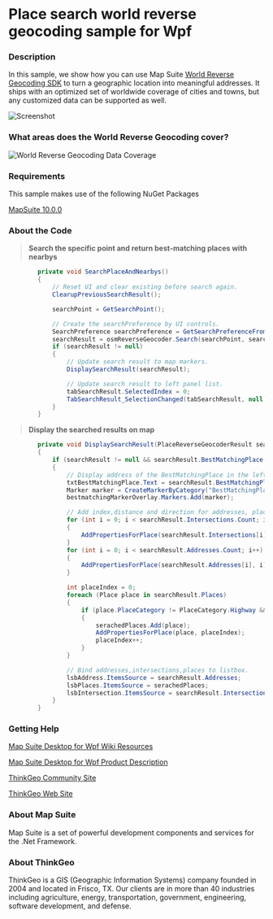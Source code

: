 # Place search world reverse geocoding sample for Wpf

### Description
In this sample, we show how you can use Map Suite [World Reverse Geocoding SDK](https://thinkgeo.com/gisserver#feature) to turn a geographic location into meaningful addresses. It ships with an optimized set of worldwide coverage of cities and towns, but any customized data can be supported as well.

![Screenshot](https://gitlab.com/thinkgeo/public/thinkgeo-desktop-maps/-/raw/support/v10/samples/wpf/PlaceSearchWordReverseGeocoding/Screenshot.gif)


### What areas does the World Reverse Geocoding cover?

![World Reverse Geocoding Data Coverage](https://github.com/ThinkGeo/PlaceSearchWorldReverseGeocodingSample-ForWpf/blob/master/Reverse%20geocoding%20data%20coverage.png)


### Requirements
This sample makes use of the following NuGet Packages

[MapSuite 10.0.0](https://www.nuget.org/packages?q=ThinkGeo)
### About the Code
>**Search the specific point and return best-matching places with nearbys**
```cs
        private void SearchPlaceAndNearbys()
        {
            // Reset UI and clear existing before search again.
            ClearupPreviousSearchResult();

            searchPoint = GetSearchPoint();

            // Create the searchPreference by UI controls.
            SearchPreference searchPreference = GetSearchPreferenceFromUI();
            searchResult = osmReverseGeocoder.Search(searchPoint, searchPreference);
            if (searchResult != null)
            {
                // Update search result to map markers.
                DisplaySearchResult(searchResult);

                // Update search result to left panel list.
                tabSearchResult.SelectedIndex = 0;
                TabSearchResult_SelectionChanged(tabSearchResult, null);
            }
        }
```
>**Display the searched results on map**
```cs
        private void DisplaySearchResult(PlaceReverseGeocoderResult searchResult)
        {
            if (searchResult != null && searchResult.BestMatchingPlace != null)
            {
                // Display address of the BestMatchingPlace in the left panel and add a marker.
                txtBestMatchingPlace.Text = searchResult.BestMatchingPlace.Address;
                Marker marker = CreateMarkerByCategory("BestMatchingPlace", searchPoint, searchResult.BestMatchingPlace.Address);
                bestmatchingMarkerOverlay.Markers.Add(marker);

                // Add index,distance and direction for addresses, places and intersections.
                for (int i = 0; i < searchResult.Intersections.Count; i++)
                {
                    AddPropertiesForPlace(searchResult.Intersections[i], i);
                }
                for (int i = 0; i < searchResult.Addresses.Count; i++)
                {
                    AddPropertiesForPlace(searchResult.Addresses[i], i);
                }

                int placeIndex = 0;
                foreach (Place place in searchResult.Places)
                {
                    if (place.PlaceCategory != PlaceCategory.Highway && place.PlaceCategory != PlaceCategory.Road && place.PlaceCategory != PlaceCategory.Path && place.PlaceCategory != PlaceCategory.LinkRoad)
                    {
                        serachedPlaces.Add(place);
                        AddPropertiesForPlace(place, placeIndex);
                        placeIndex++;
                    }
                }

                // Bind addresses,intersections,places to listbox.
                lsbAddress.ItemsSource = searchResult.Addresses;
                lsbPlaces.ItemsSource = serachedPlaces;
                lsbIntersection.ItemsSource = searchResult.Intersections;
            }
        }
```
### Getting Help

[Map Suite Desktop for Wpf Wiki Resources](http://wiki.thinkgeo.com/wiki/map_suite_desktop_for_wpf)

[Map Suite Desktop for Wpf Product Description](https://thinkgeo.com/ui-controls#desktop-platforms)

[ThinkGeo Community Site](http://community.thinkgeo.com/)

[ThinkGeo Web Site](http://www.thinkgeo.com)


### About Map Suite
Map Suite is a set of powerful development components and services for the .Net Framework.

### About ThinkGeo
ThinkGeo is a GIS (Geographic Information Systems) company founded in 2004 and located in Frisco, TX. Our clients are in more than 40 industries including agriculture, energy, transportation, government, engineering, software development, and defense.
